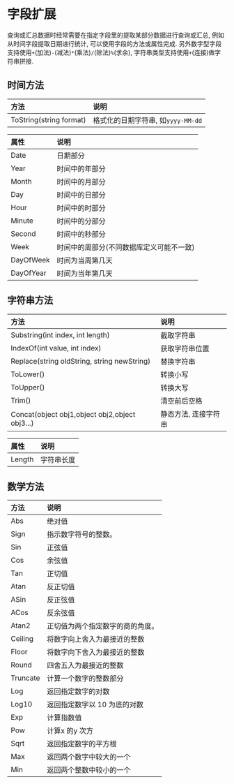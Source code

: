 # 字段扩展

查询或汇总数据时经常需要在指定字段里的提取某部分数据进行查询或汇总, 例如从时间字段提取日期进行统计, 可以使用字段的方法或属性完成. 另外数字型字段支持使用`+`(加法)`-`(减法)`*`(乘法)`/`(除法)`%`(求余), 字符串类型支持使用`+`(连接)做字符串拼接.

## 时间方法

| 方法 | 说明 |
|:------|:------|
| ToString(string format) | 格式化的日期字符串, 如`yyyy-MM-dd` |

| 属性 | 说明 |
|:------|:------|
| Date | 日期部分 |
| Year | 时间中的年部分 |
| Month | 时间中的月部分 |
| Day | 时间中的日部分 |
| Hour | 时间中的时部分 |
| Minute | 时间中的分部分 |
| Second | 时间中的秒部分 |
| Week | 时间中的周部分(不同数据库定义可能不一致) |
| DayOfWeek | 时间为当周第几天 |
| DayOfYear | 时间为当年第几天 |

## 字符串方法

| 方法 | 说明 |
|:------|:------|
| Substring(int index, int length) | 截取字符串 |
| IndexOf(int value, int index) | 获取字符串位置 |
| Replace(string oldString, string newString) | 替换字符串 |
| ToLower() | 转换小写 |
| ToUpper() | 转换大写 |
| Trim() | 清空前后空格 |
| Concat(object obj1,object obj2,object obj3...) | 静态方法, 连接字符串 |

| 属性 | 说明 |
|:------|:------|
| Length | 字符串长度 |

## 数学方法

| 方法 | 说明 |
|:------|:------|
| Abs | 绝对值 |
| Sign | 指示数字符号的整数。 |
| Sin | 正弦值 |
| Cos | 余弦值 |
| Tan | 正切值 |
| Atan | 反正切值 |
| ASin | 反正弦值 |
| ACos | 反余弦值 |
| Atan2 | 正切值为两个指定数字的商的角度。 |
| Ceiling | 将数字向上舍入为最接近的整数 |
| Floor | 将数字向下舍入为最接近的整数 |
| Round | 四舍五入为最接近的整数 |
| Truncate | 计算一个数字的整数部分 |
| Log | 返回指定数字的对数 |
| Log10 | 返回指定数字以 10 为底的对数 |
| Exp | 计算指数值 |
| Pow | 计算x 的y 次方 |
| Sqrt | 返回指定数字的平方根 |
| Max | 返回两个数字中较大的一个 |
| Min | 返回两个整数中较小的一个 |